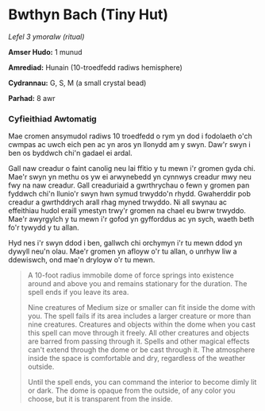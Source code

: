 # Bwthyn Bach (Tiny Hut)

*Lefel 3 ymoralw (ritual)*

**Amser Hudo:** 1 munud

**Amrediad:** Hunain (10-troedfedd radiws hemisphere)

**Cydrannau:** G, S, M (a small crystal bead)

**Parhad:** 8 awr

### Cyfieithiad Awtomatig

Mae cromen ansymudol radiws 10 troedfedd o rym yn dod i fodolaeth o'ch cwmpas ac uwch eich pen ac yn aros yn llonydd am y swyn. Daw'r swyn i ben os byddwch chi'n gadael ei ardal.

Gall naw creadur o faint canolig neu lai ffitio y tu mewn i'r gromen gyda chi. Mae'r swyn yn methu os yw ei arwynebedd yn cynnwys creadur mwy neu fwy na naw creadur. Gall creaduriaid a gwrthrychau o fewn y gromen pan fyddwch chi'n llunio'r swyn hwn symud trwyddo'n rhydd. Gwaherddir pob creadur a gwrthddrych arall rhag myned trwyddo. Ni all swynau ac effeithiau hudol eraill ymestyn trwy'r gromen na chael eu bwrw trwyddo. Mae'r awyrgylch y tu mewn i'r gofod yn gyfforddus ac yn sych, waeth beth fo'r tywydd y tu allan.

Hyd nes i'r swyn ddod i ben, gallwch chi orchymyn i'r tu mewn ddod yn dywyll neu'n olau. Mae'r gromen yn afloyw o'r tu allan, o unrhyw liw a ddewiswch, ond mae'n dryloyw o'r tu mewn.

>  A 10-foot radius immobile dome of force springs into existence around and above you and remains stationary for the duration. The spell ends if you leave its area.
>  
>  Nine creatures of Medium size or smaller can fit inside the dome with you. The spell fails if its area includes a larger creature or more than nine creatures. Creatures and objects within the dome when you cast this spell can move through it freely. All other creatures and objects are barred from passing through it. Spells and other magical effects can't extend through the dome or be cast through it. The atmosphere inside the space is comfortable and dry, regardless of the weather outside.
>  
>  Until the spell ends, you can command the interior to become dimly lit or dark. The dome is opaque from the outside, of any color you choose, but it is transparent from the inside.